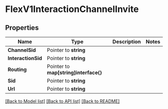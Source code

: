 # FlexV1InteractionChannelInvite

## Properties

Name | Type | Description | Notes
------------ | ------------- | ------------- | -------------
**ChannelSid** | Pointer to **string** |  |
**InteractionSid** | Pointer to **string** |  |
**Routing** | Pointer to **map[string]interface{}** |  |
**Sid** | Pointer to **string** |  |
**Url** | Pointer to **string** |  |

[[Back to Model list]](../README.md#documentation-for-models) [[Back to API list]](../README.md#documentation-for-api-endpoints) [[Back to README]](../README.md)


